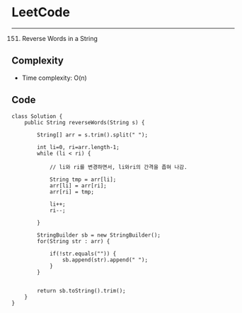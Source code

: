 [//]: # (# Intuition)
<!-- Describe your first thoughts on how to solve this problem. -->


# LeetCode
___
151. Reverse Words in a String

[//]: # (## Approach)

[//]: # (<!-- Describe your approach to solving the problem. -->)


## Complexity

- Time complexity: O(n)

[//]: # (<!-- Add your time complexity here, e.g. $$O&#40;n&#41;$$ -->)

[//]: # ()
[//]: # ([//]: # &#40;- Space complexity:&#41;)
[//]: # (<!-- Add your space complexity here, e.g. $$O&#40;n&#41;$$ -->)

## Code
```
class Solution {
    public String reverseWords(String s) {
        
        String[] arr = s.trim().split(" ");

        int li=0, ri=arr.length-1;
        while (li < ri) {

            // li와 ri를 변경하면서, li와ri의 간격을 좁혀 나감.

            String tmp = arr[li];
            arr[li] = arr[ri];
            arr[ri] = tmp;

            li++;
            ri--;

        }

        StringBuilder sb = new StringBuilder();
        for(String str : arr) {

            if(!str.equals("")) {
                sb.append(str).append(" ");
            }
        }


        return sb.toString().trim();
    }
}
```